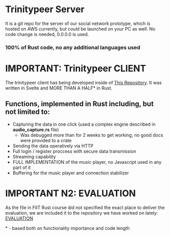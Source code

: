 # Trinitypeer Server

It is a git repo for the server of our social network prototype, which is hosted on AWS currently, but could be launched on your PC as well. No code change is needed, 0.0.0.0 is used.

### 100% of Rust code, no any additional languages used 

# IMPORTANT: Trinitypeer CLIENT

The trinitypeer client has being developed inside of [This Repository](https://github.com/linearrain/trinitypeer-clientside). It was written in Svelte and MORE THAN A HALF* in Rust. 

## Functions, implemented in Rust including, but not limited to:

- Capturing the data in one click (used a complex engine described in **audio_capture.rs** file)
    - Was debugged more than for 2 weeks to get working, no good docs were provided to a crate
- Sending the data operatively via HTTP
- Full login / register proccess with secure data transmission
- Streaming capability
- FULL IMPLEMENTATION of the music player, no Javascript used in any part of it
- Buffering for the music player and connection stabilizer

# IMPORTANT N2: EVALUATION

As the file in FIIT Rust course did not specified the exact place to deliver the evaluation, we are included it to the repository we have worked on lately: [EVALUATION](https://github.com/linearrain/trinitypeer-clientside/blob/main/TrinityReport.pdf)





\* \- based both on functionality importance and code length
